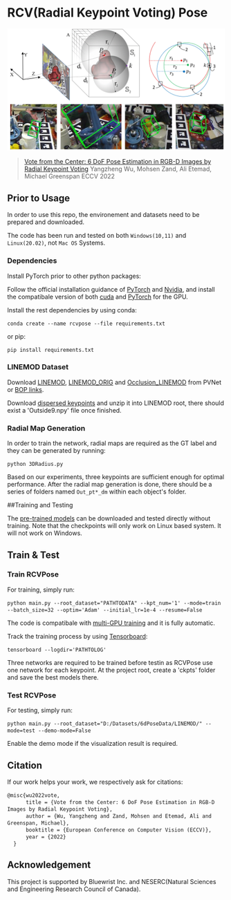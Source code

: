 # RCV(Radial Keypoint Voting) Pose

![teaser](./doc/teaser_code.gif "Radial Voting")

> [Vote from the Center: 6 DoF Pose Estimation in RGB-D Images by Radial Keypoint Voting](https://arxiv.org/abs/2104.02527 "arxiv")
> Yangzheng Wu, Mohsen Zand, Ali Etemad, Michael Greenspan
> ECCV 2022

## Prior to Usage

In order to use this repo, the environement and datasets need to be prepared and downloaded.

The code has been run and tested on both `Windows(10,11)` and `Linux(20.02)`, not `Mac OS` Systems.

### Dependencies

Install PyTorch prior to other python packages:

Follow the official installation guidance of [PyTorch](https://pytorch.org/) and [Nvidia](https://docs.nvidia.com/cuda/index.html), and install the compatibale version of both [cuda](https://developer.nvidia.com/cuda-downloads) and [PyTorch](https://pytorch.org/get-started/locally/) for the GPU.

Install the rest dependencies by using conda:

```
conda create --name rcvpose --file requirements.txt
```

or pip:

```
pip install requirements.txt
```

### LINEMOD Dataset

Download [LINEMOD](https://zjueducn-my.sharepoint.com/:u:/g/personal/pengsida_zju_edu_cn/EXK2K0B-QrNPi8MYLDFHdB8BQm9cWTxRGV9dQgauczkVYQ?e=beftUz), [LINEMOD_ORIG](https://zjueducn-my.sharepoint.com/:u:/g/personal/pengsida_zju_edu_cn/EXK2K0B-QrNPi8MYLDFHdB8BQm9cWTxRGV9dQgauczkVYQ?e=beftUz) and [Occlusion_LINEMOD](https://zjueducn-my.sharepoint.com/:u:/g/personal/pengsida_zju_edu_cn/ESXrP0zskd5IvvuvG3TXD-4BMgbDrHZ_bevurBrAcKE5Dg?e=r0EgoA) from PVNet or [BOP links](https://bop.felk.cvut.cz/datasets/).

Download [dispersed keypoints](https://queensuca-my.sharepoint.com/:u:/g/personal/16yw113_queensu_ca/EQdbKv9BHI5AiqmNaMWmpWUB-RqKf9HdM_tqN7msdtdjOQ?e=a9hNVP) and unzip it into LINEMOD root, there should exist a 'Outside9.npy' file once finished.

### Radial Map Generation

In order to train the network, radial maps are required as the GT label and they can be generated by running:

```
python 3DRadius.py
```

Based on our experiments, three keypoints are sufficient enough for optimal performance. After the radial map generation is done, there should be a series of folders named `Out_pt*_dm` within each object's folder.

##Training and Testing

The [pre-trained models](https://queensuca-my.sharepoint.com/:f:/g/personal/16yw113_queensu_ca/EmSWfjRys1tJkWdsCP4zVsIBwIwY0AXoDBVK1n51LUWK0g?e=WdabvX) can be downloaded and tested directly without training. Note that the checkpoints will only work on Linux based system. It will not work on Windows.

## Train & Test

### Train RCVPose

For training, simply run:

```
python main.py --root_dataset="PATHTODATA" --kpt_num='1' --mode=train --batch_size=32 --optim='Adam' --initial_lr=1e-4 --resume=False
```

The code is compatibale with [multi-GPU training](https://pytorch.org/docs/stable/generated/torch.nn.DataParallel.html) and it is fully automatic.

Track the training process by using [Tensorboard](https://www.tensorflow.org/tensorboard):

```
tensorboard --logdir='PATHTOLOG'
```

Three networks are required to be trained before testin as RCVPose use one network for each keypoint.
At the project root, create a 'ckpts' folder and save the best models there.

### Test RCVPose

For testing, simply run:

```
python main.py --root_dataset="D:/Datasets/6dPoseData/LINEMOD/" --mode=test --demo-mode=False
```

Enable the demo mode if the visualization result is required.

## Citation

If our work helps your work, we respectively ask for citations:

    @misc{wu2022vote,
          title = {Vote from the Center: 6 DoF Pose Estimation in RGB-D Images by Radial Keypoint Voting},
          author = {Wu, Yangzheng and Zand, Mohsen and Etemad, Ali and Greenspan, Michael},
          booktitle = {European Conference on Computer Vision (ECCV)},
          year = {2022}
	  }

## Acknowledgement

This project is supported by Bluewrist Inc. and NESERC(Natural Sciences and Engineering Research Council of Canada).
